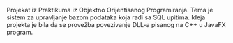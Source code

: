 Projekat iz Praktikuma iz Objektno Orijentisanog Programiranja. Tema je sistem za upravljanje bazom podataka koja radi sa SQL upitima.
Ideja projekta je bila da se provežba povezivanje DLL-a pisanog na C++ u JavaFX program.
